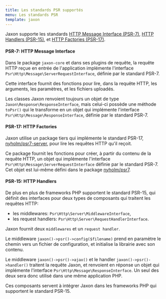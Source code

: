 ```yaml
---
title: Les standards PSR supportés
menu: Les standards PSR
template: jaxon
---
```


Jaxon supporte les standards [HTTP Message Interface (PSR-7)](https://www.php-fig.org/psr/psr-7), [HTTP Handlers (PSR-15)](https://www.php-fig.org/psr/psr-15), et [HTTP Factories (PSR-17)](https://www.php-fig.org/psr/psr-17).

#### PSR-7: HTTP Message Interface

Dans le package `jaxon-core` et dans ses plugins de requête, la requête HTTP reçue en entrée de l'application implémente l'interface `Psr\Http\Message\ServerRequestInterface`, définie par le standard PSR-7.

Cette interface fournit des fonctions pour lire, dans la requête HTTP, les arguments, les paramètres, et les fichiers uploadés.

Les classes Jaxon renvoient toujours un objet de type `Jaxon\Response\ResponseInterface`, mais celui-ci possède une méthode `toPsr()` qui le transforme en un objet qui implémente l'interface `Psr\Http\Message\ResponseInterface`, définie par le standard PSR-7.

#### PSR-17: HTTP Factories

Jaxon utilise un package tiers qui implémente le standard PSR-17,
[nyholm/psr7-server](https://github.com/nyholm/psr7-server), pour lire les requêtes HTTP qu'il reçoit.

Ce package fournit les fonctions pour créer, à partir du contenu de la requête HTTP, un objet qui implémente l'interface `Psr\Http\Message\ServerRequestInterface` définie par le standard PSR-7.
Cet objet est lui-même défini dans le package [nyholm/psr7](https://github.com/Nyholm/psr7).

#### PSR-15: HTTP Handlers

De plus en plus de frameworks PHP supportent le standard PSR-15, qui définit des interfaces pour deux types de composants qui traitent les requêtes HTTP:
- les middlewares: `Psr\Http\Server\MiddlewareInterface`,
- les request handlers: `Psr\Http\Server\RequestHandlerInterface`.

Jaxon fournit deux `middlewares` et un `request handler`.

Le middleware `jaxon()->psr()->config($filename)` prend en paramètre le chemin vers un fichier de configuration, et initialise la librairie avec son contenu.

Le middleware `jaxon()->psr()->ajax()` et le handler `jaxon()->psr()->handler()` traitent la requête Jaxon, et renvoient en réponse un objet qui implémente l'interface `Psr\Http\Message\ResponseInterface`.
Un seul des deux sera donc utilisé dans une même application PHP.

Ces composants servent à intégrer Jaxon dans les frameworks PHP qui supportent le standard PSR-15.
